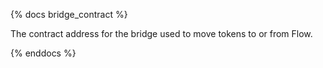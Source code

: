 {% docs bridge_contract %}

The contract address for the bridge used to move tokens to or from Flow.

{% enddocs %}